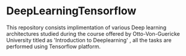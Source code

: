 # DeepLearningTensorflow
This repository consists  implimentation  of various Deep learning architectures studied during the course offered by Otto-Von-Guericke University titled as 'Introduction to Deeplearning' , all the tasks are performed using Tensorflow platform.  
